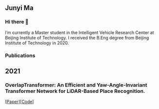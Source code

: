 ## Junyi Ma

### Hi there 👋

I’m currently a Master student in the Intelligent Vehicle Research Center at Beijing Institute of Technology. I received the B.Eng degree from Beijing Institute of Technology in 2020.

### Publications

## 2021  
### OverlapTransformer: An Efficient and Yaw-Angle-Invariant Transformer Network for LiDAR-Based Place Recognition.  
[[Paper](https://ieeexplore.ieee.org/document/9785497)][[Code](https://github.com/haomo-ai/OverlapTransformer)]


